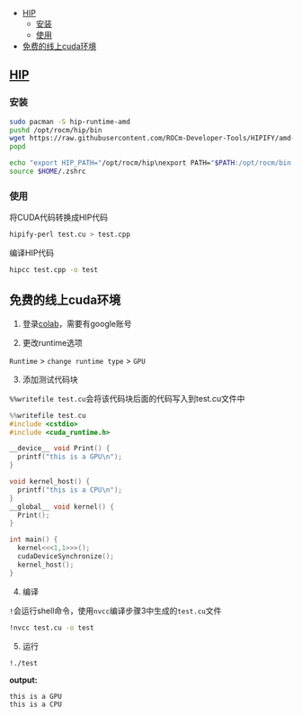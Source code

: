 <!-- vim-markdown-toc GitLab -->

* [HIP](#hip)
    * [安装](#安装)
    * [使用](#使用)
* [免费的线上cuda环境](#免费的线上cuda环境)

<!-- vim-markdown-toc -->

## [HIP](https://github.com/ROCm-Developer-Tools/HIP)

### 安装
```bash
sudo pacman -S hip-runtime-amd
pushd /opt/rocm/hip/bin
wget https://raw.githubusercontent.com/ROCm-Developer-Tools/HIPIFY/amd-staging/bin/hipify-perl; sudo chmod +x hipify-perl
popd

echo "export HIP_PATH="/opt/rocm/hip\nexport PATH="$PATH:/opt/rocm/bin:$HIP_PATH/bin" > $HOME/.zshrc
source $HOME/.zshrc
```

### 使用

将CUDA代码转换成HIP代码
```bash
hipify-perl test.cu > test.cpp
```

编译HIP代码
```bash
hipcc test.cpp -o test
```

## 免费的线上cuda环境

1. 登录[colab](https://colab.research.google.com/)，需要有google账号

2. 更改runtime选项

`Runtime` > `change runtime type` > `GPU`

3. 添加测试代码块

`%%writefile test.cu`会将该代码块后面的代码写入到test.cu文件中

```cpp
%%writefile test.cu
#include <cstdio>
#include <cuda_runtime.h>

__device__ void Print() {
  printf("this is a GPU\n");
}

void kernel_host() {
  printf("this is a CPU\n");
}
__global__ void kernel() {
  Print();
}

int main() {
  kernel<<<1,1>>>();
  cudaDeviceSynchronize();
  kernel_host();
}
```

4. 编译

`!`会运行shell命令，使用`nvcc`编译步骤3中生成的`test.cu`文件

```bash
!nvcc test.cu -o test
```

5. 运行

```bash
!./test
```

**output:**
```
this is a GPU
this is a CPU
```
